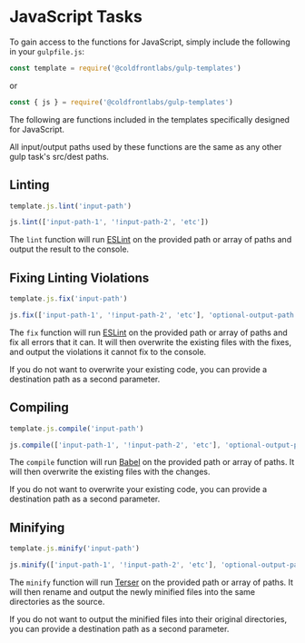 # JavaScript Tasks

To gain access to the functions for JavaScript, simply include the following in your `gulpfile.js`:

```jsx
const template = require('@coldfrontlabs/gulp-templates')
```

or

```jsx
const { js } = require('@coldfrontlabs/gulp-templates')
```

The following are functions included in the templates specifically designed for JavaScript.

All input/output paths used by these functions are the same as any other gulp task's src/dest paths.

## Linting

```jsx
template.js.lint('input-path')
```

```jsx
js.lint(['input-path-1', '!input-path-2', 'etc'])
```

The `lint` function will run [ESLint](https://github.com/eslint/eslint) on the provided path or array of paths and output the result to the console.

## Fixing Linting Violations

```jsx
template.js.fix('input-path')
```

```jsx
js.fix(['input-path-1', '!input-path-2', 'etc'], 'optional-output-path')
```

The `fix` function will run [ESLint](https://github.com/eslint/eslint) on the provided path or array of paths and fix all errors that it can. It will then overwrite the existing files with the fixes, and output the violations it cannot fix to the console.

If you do not want to overwrite your existing code, you can provide a destination path as a second parameter.

## Compiling

```jsx
template.js.compile('input-path')
```

```jsx
js.compile(['input-path-1', '!input-path-2', 'etc'], 'optional-output-path')
```

The `compile` function will run [Babel](https://github.com/babel/babel) on the provided path or array of paths. It will then overwrite the existing files with the changes.

If you do not want to overwrite your existing code, you can provide a destination path as a second parameter.

## Minifying

```jsx
template.js.minify('input-path')
```

```jsx
js.minify(['input-path-1', '!input-path-2', 'etc'], 'optional-output-path')
```

The `minify` function will run [Terser](https://github.com/terser-js/terser) on the provided path or array of paths. It will then rename and output the newly minified files into the same directories as the source.

If you do not want to output the minified files into their original directories, you can provide a destination path as a second parameter.
